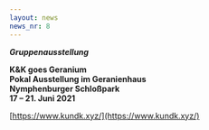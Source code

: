 ```yaml
---
layout: news
news_nr: 8
---
```

**_Gruppenausstellung_**

**K&K goes Geranium  
Pokal Ausstellung im Geranienhaus  
Nymphenburger Schloßpark  
17 – 21. Juni 2021**

[https://www.kundk.xyz/](https://www.kundk.xyz/)